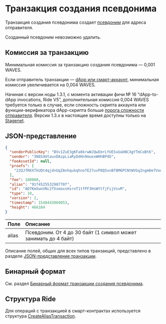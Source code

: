 # Транзакция создания псевдонима

Транзакция создания псевдонима создает [псевдоним](/ru/blockchain/account/alias) для адреса отправителя.

Созданный псевдоним невозможно удалить.

## Комиссия за транзакцию

Минимальная комиссия за транзакцию создания псевдонима — 0,001 WAVES.

Если отправитель транзакции — [dApp или смарт-аккаунт](/ru/blockchain/account/dapp), минимальная комиссия увеличивается на 0,004 WAVES.

Начиная с версии ноды 1.3.1, с момента активации фичи №&nbsp;16 “dApp-to-dApp invocations, Ride V5”, дополнительная комиссия 0,004 WAVES требуется только в случае, если сложность скрипта аккаунта или функции-верификатора dApp-скрипта больше [порога сложности отправителя](/ru/ride/limits/). Версии 1.3.x в настоящее время доступны только на [Stagenet](/ru/blockchain/blockchain-network/).

## JSON-представление

```json
{
  "senderPublicKey": "BVv1ZuE3gKFa6krwWJQwEmrLYUESuUabNCXgYTmCoBt6",
  "sender": "3N8S4UtauvDAzpLiaRyDdHn9muexWHhBP4D",
  "feeAssetId": null,
  "proofs": [
    "22QJfRKX7kUQt4qjdnUqZAnhqukqhnofE27uvP8Q5xnBf8M6PCNtWVGq2ngm6m7Voe7duys59D1yU9jhKrmdXDCe"
  ],
  "fee": 100000,
  "alias": "91f452553298770f",
  "id": "AD7KmXwoVNc2fXsmaxsHsrnT1tfPF3HsWYtfjFijVsvM",
  "type": 10,
  "version": 2,
  "timestamp": 1548443069053,
  "height": 466104
}
```

| Поле | Описание |
| :--- | :--- |
| alias | Псевдоним. От 4 до 30 байт (1 символ может занимать до 4 байт) |

Описание полей, общих для всех типов транзакций, представлено в разделе [JSON-представление транзакции](/ru/blockchain/transaction/#json-представление-транзакции).

## Бинарный формат

См. раздел [Бинарный формат транзакции создания псевдонима](/ru/blockchain/binary-format/transaction-binary-format/create-alias-transaction-binary-format).

## Структура Ride

Для операций с транзакцией в смарт-контрактах используется структура [CreateAliasTransaction](/ru/ride/structures/transaction-structures/create-alias-transaction).
